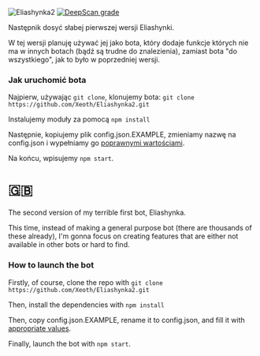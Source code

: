 ![Eliashynka2](https://i.imgur.com/gfUjWXp.png)
[![DeepScan grade](https://deepscan.io/api/teams/7182/projects/9317/branches/119421/badge/grade.svg)](https://deepscan.io/dashboard#view=project&tid=7182&pid=9317&bid=119421)

Następnik dosyć słabej pierwszej wersji Eliashynki.

W tej wersji planuję używać jej jako bota, który dodaje funkcje których nie ma w innych botach (bądź są trudne do znalezienia), zamiast bota "do wszystkiego", jak to było w poprzedniej wersji. 

### Jak uruchomić bota

Najpierw, używając `git clone`, klonujemy bota:
`git clone https://github.com/Xeoth/Eliashynka2.git`

Instalujemy moduły za pomocą `npm install`

Następnie, kopiujemy plik config.json.EXAMPLE, zmieniamy nazwę na config.json i wypełniamy go [poprawnymi wartościami](https://github.com/Xeoth/Eliashynka2/blob/master/CONFIG.md).

Na końcu, wpisujemy `npm start`.

# 🇬🇧

The second version of my terrible first bot, Eliashynka.

This time, instead of making a general purpose bot (there are thousands of these already), I'm gonna focus on creating features that are either not available in other bots or hard to find.

### How to launch the bot

Firstly, of course, clone the repo with `git clone https://github.com/Xeoth/Eliashynka2.git`

Then, install the dependencies with `npm install`

Then, copy config.json.EXAMPLE, rename it to config.json, and fill it with [appropriate values](https://github.com/Xeoth/Eliashynka2/blob/master/CONFIG.md).

Finally, launch the bot with `npm start`.
